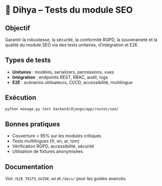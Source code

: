 # 🧪 Dihya – Tests du module SEO

## Objectif
Garantir la robustesse, la sécurité, la conformité RGPD, la souveraineté et la qualité du module SEO via des tests unitaires, d’intégration et E2E.

## Types de tests
- **Unitaires** : modèles, serializers, permissions, vues
- **Intégration** : endpoints REST, RBAC, audit, logs
- **E2E** : scénarios utilisateurs, CI/CD, accessibilité, multilingue

## Exécution
```bash
python manage.py test backend/django/app/routes/seo/
```

## Bonnes pratiques
- Couverture > 95% sur les modules critiques
- Tests multilingues (fr, en, ar, tzm)
- Vérification RGPD, accessibilité, sécurité
- Utilisation de fixtures anonymisées

## Documentation
Voir `/E2E_TESTS_GUIDE.md` et `/docs/` pour les guides avancés.
